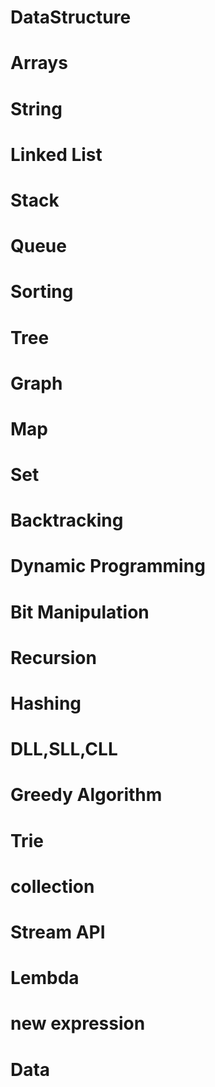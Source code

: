 # DataStructure
# Arrays
# String
# Linked List
# Stack
# Queue
# Sorting
# Tree
# Graph
# Map
# Set
# Backtracking
# Dynamic Programming
# Bit Manipulation
# Recursion
# Hashing 
# DLL,SLL,CLL
# Greedy Algorithm 
# Trie
# collection 
# Stream API
# Lembda
# new expression 
# Data
